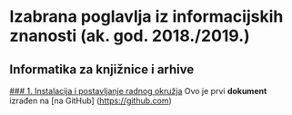 # Izabrana poglavlja iz informacijskih znanosti (ak. god. 2018./2019.)
## Informatika za knjižnice i arhive

[### 1. Instalacija i postavljanje radnog okružja](1-radno-okruzje.md)
Ovo je prvi **dokument** izrađen na [na GitHub] (https://github.com)

